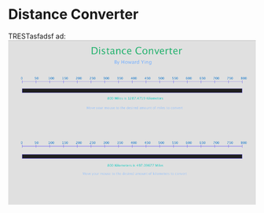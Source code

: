 # Distance Converter
TRESTasfadsf ad:
![alt text](https://github.com/HowardYing/Programming1Portfolio/blob/master/Distance_Converter/Images/distConvert1.png "TEST")
